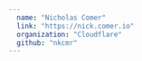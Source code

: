 ```yaml
---
  name: "Nicholas Comer"
  link: "https://nick.comer.io"
  organization: "Cloudflare"
  github: "nkcmr"
---
```

